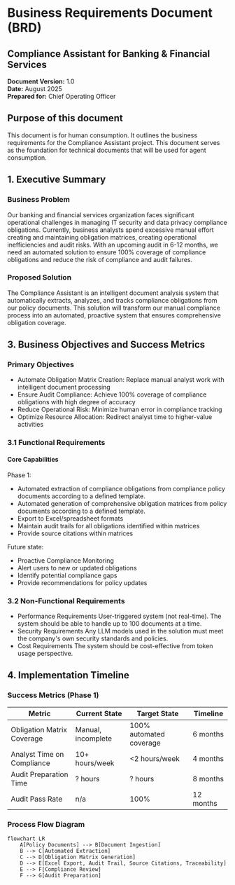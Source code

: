 
# Business Requirements Document (BRD)
## Compliance Assistant for Banking & Financial Services

**Document Version:** 1.0  
**Date:** August 2025  
**Prepared for:** Chief Operating Officer   

## Purpose of this document

This document is for human consumption. It outlines the business requirements for the Compliance Assistant project. This document serves as the foundation for technical documents that will be used for agent consumption.

## 1. Executive Summary
### Business Problem
Our banking and financial services organization faces significant operational challenges in managing IT security and data privacy compliance obligations. Currently, business analysts spend excessive manual effort creating and maintaining obligation matrices, creating operational inefficiencies and audit risks. With an upcoming audit in 6-12 months, we need an automated solution to ensure 100% coverage of compliance obligations and reduce the risk of compliance and audit failures.

### Proposed Solution
The Compliance Assistant is an intelligent document analysis system that automatically extracts, analyzes, and tracks compliance obligations from our policy documents. This solution will transform our manual compliance process into an automated, proactive system that ensures comprehensive obligation coverage.

## 3. Business Objectives and Success Metrics
### Primary Objectives
- Automate Obligation Matrix Creation: Replace manual analyst work with intelligent document processing
- Ensure Audit Compliance: Achieve 100% coverage of compliance obligations with high degree of accuracy
- Reduce Operational Risk: Minimize human error in compliance tracking
- Optimize Resource Allocation: Redirect analyst time to higher-value activities

### 3.1 Functional Requirements
#### Core Capabilities
Phase 1:
- Automated extraction of compliance obligations from compliance policy documents according to a defined template.
- Automated generation of comprehensive obligation matrices from policy documents according to a defined template.
- Export to Excel/spreadsheet formats
- Maintain audit trails for all obligations identified within matrices
- Provide source citations within matrices

Future state:
- Proactive Compliance Monitoring
- Alert users to new or updated obligations
- Identify potential compliance gaps
- Provide recommendations for policy updates

### 3.2 Non-Functional Requirements
- Performance Requirements
User-triggered system (not real-time).
The system should be able to handle up to 100 documents at a time.  
- Security Requirements
Any LLM models used in the solution must meet the company's own security standards and policies.
- Cost Requirements
The system should be cost-effective from token usage perspective.


## 4. Implementation Timeline 

### Success Metrics (Phase 1)
| Metric | Current State | Target State | Timeline |
|--------|--------------|--------------|----------|
| Obligation Matrix Coverage | Manual, incomplete | 100% automated coverage | 6 months |
| Analyst Time on Compliance | 10+ hours/week | <2 hours/week | 4 months |
| Audit Preparation Time | ? hours | ? hours | 8 months |
| Audit Pass Rate | n/a | 100% | 12 months |

### Process Flow Diagram

```mermaid
flowchart LR
    A[Policy Documents] --> B[Document Ingestion]
    B --> C[Automated Extraction]
    C --> D[Obligation Matrix Generation]
    D --> E[Excel Export, Audit Trail, Source Citations, Traceability]
    E --> F[Compliance Review]
    F --> G[Audit Preparation]
```
